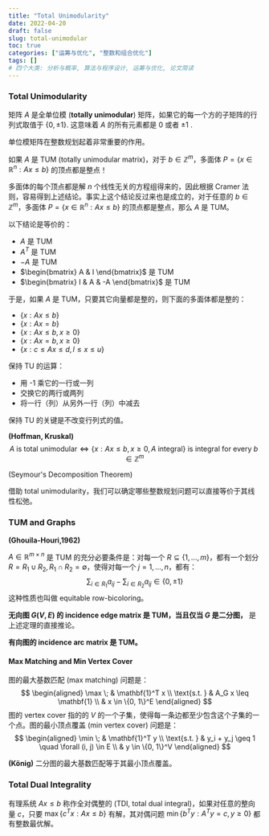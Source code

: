 ```yaml
---
title: "Total Unimodularity"
date: 2022-04-20
draft: false
slug: total-unimodular
toc: true
categories: ["运筹与优化", "整数和组合优化"]
tags: []
# 四个大类: 分析与概率, 算法与程序设计, 运筹与优化, 论文简读
---
```


### Total Unimodularity

矩阵 $A$ 是全单位模 (**totally unimodular**) 矩阵，如果它的每一个方的子矩阵的行列式取值于 $\{0, \pm1\}$. 这意味着 $A$ 的所有元素都是 $0$ 或者 $\pm1$ .

单位模矩阵在整数规划起着非常重要的作用。

如果 $A$ 是 TUM (totally unimodular matrix)，对于 $b\in \mathbb{Z}^m$，多面体 $P=\{x\in \mathbb{R}^n: Ax\leq b\}$ 的顶点都是整点！

多面体的每个顶点都是解 $n$ 个线性无关的方程组得来的，因此根据 Cramer 法则，容易得到上述结论。事实上这个结论反过来也是成立的，对于任意的 $b\in \mathbb{Z}^m$，多面体 $P=\{x\in \mathbb{R}^n: Ax\leq b\}$ 的顶点都是整点，那么 $A$ 是 TUM。

以下结论是等价的：

+ $A$ 是 TUM
+ $A^T$ 是 TUM
+ $-A$ 是 TUM
+ $\begin{bmatrix} A & I \end{bmatrix}$ 是 TUM
+ $\begin{bmatrix} I & A & -A \end{bmatrix}$ 是 TUM

于是，如果 $A$ 是 TUM，只要其它向量都是整的，则下面的多面体都是整的：


+ $\{x : Ax \leq b\}$
+ $\{x : Ax = b\}$
+ $\{x : Ax \leq b, x\geq 0\}$
+ $\{x : Ax = b, x\geq 0\}$
+ $\{ x : c \leq Ax \leq d, l \leq x \leq u \}$

保持 TU 的运算：

+ 用 -1 乘它的一行或一列
+ 交换它的两行或两列
+ 将一行（列）从另外一行（列）中减去

保持 TU 的关键是不改变行列式的值。

**(Hoffman, Kruskal)**
$$
A \text{ is total unimodular} \Longleftrightarrow \{x: Ax \leq b, x\geq 0, A \text{ integral}\} \text{ is integral for every } b \in \mathbb{Z}^m
$$


(Seymour's Decomposition Theorem)

借助 total unimodularity，我们可以确定哪些整数规划问题可以直接等价于其线性松弛。



### TUM and Graphs

**(Ghouila-Houri,1962)**

$A\in \mathbb{R}^{m \times n}$ 是 TUM 的充分必要条件是：对每一个 $R\subseteq \{1, \dots, m\}$，都有一个划分 $R=R_1 \cup R_2, R_1 \cap R_2 = \emptyset$，使得对每一个 $j=1, \dots, n$，都有：
$$
\sum_{i\in R_1} a_{ij} - \sum_{i \in R_2} a_{ij} \in \{0, \pm 1\}
$$
这种性质也叫做 equitable row-bicoloring。

**无向图 $G(V, E)$ 的 incidence edge matrix 是 TUM，当且仅当 $G$ 是二分图，** 是上述定理的直接推论。

**有向图的 incidence arc matrix 是 TUM。**

#### Max Matching and Min Vertex Cover

图的最大基数匹配 (max matching) 问题是：
$$
\begin{aligned}
\max \; & \mathbf{1}^T x \\
\text{s.t. } & A_G x \leq \mathbf{1} \\
& x \in \{0, 1\}^E
\end{aligned}
$$
图的 vertex cover 指的的 $V$ 的一个子集，使得每一条边都至少包含这个子集的一个点。图的最小顶点覆盖 (min vertex cover) 问题是：
$$
\begin{aligned}
\min \; & \mathbf{1}^T y \\
\text{s.t. } & y_i + y_j \geq 1 \quad \forall (i, j) \in E \\
& y \in \{0, 1\}^V
\end{aligned}
$$

**(König)**  二分图的最大基数匹配等于其最小顶点覆盖。



### Total Dual Integrality

有理系统 $Ax \leq b$ 称作全对偶整的 (TDI, total dual integral)，如果对任意的整向量 $c$，只要 $\max\{c^T x: A x \leq b\}$ 有解，其对偶问题 $\min \{b^T y : A^Ty = c, y \geq 0\}$ 都有整数最优解。





